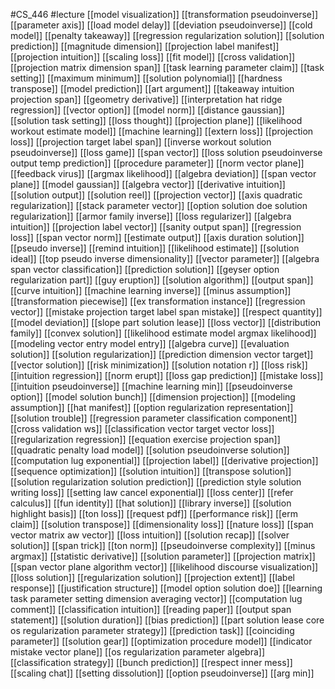 #CS_446
#lecture
[[model visualization]]
[[transformation pseudoinverse]]
[[parameter axis]]
[[load model delay]]
[[deviation pseudoinverse]]
[[cold model]]
[[penalty takeaway]]
[[regression regularization solution]]
[[solution prediction]]
[[magnitude dimension]]
[[projection label manifest]]
[[projection intuition]]
[[scaling loss]]
[[fit model]]
[[cross validation]]
[[projection matrix dimension span]]
[[task learning parameter claim]]
[[task setting]]
[[maximum minimum]]
[[solution polynomial]]
[[hardness transpose]]
[[model prediction]]
[[art argument]]
[[takeaway intuition projection span]]
[[geometry derivative]]
[[interpretation hat ridge regression]]
[[vector option]]
[[model norm]]
[[distance gaussian]]
[[solution task setting]]
[[loss thought]]
[[projection plane]]
[[likelihood workout estimate model]]
[[machine learning]]
[[extern loss]]
[[projection loss]]
[[projection target label span]]
[[inverse workout solution pseudoinverse]]
[[loss game]]
[[span vector]]
[[loss solution pseudoinverse output temp prediction]]
[[procedure parameter]]
[[norm vector plane]]
[[feedback virus]]
[[argmax likelihood]]
[[algebra deviation]]
[[span vector plane]]
[[model gaussian]]
[[algebra vector]]
[[derivative intuition]]
[[solution output]]
[[solution reel]]
[[projection vector]]
[[axis quadratic regularization]]
[[stack parameter vector]]
[[option solution doe solution regularization]]
[[armor family inverse]]
[[loss regularizer]]
[[algebra intuition]]
[[projection label vector]]
[[sanity output span]]
[[regression loss]]
[[span vector norm]]
[[estimate output]]
[[axis duration solution]]
[[pseudo inverse]]
[[remind intuition]]
[[likelihood estimate]]
[[solution ideal]]
[[top pseudo inverse dimensionality]]
[[vector parameter]]
[[algebra span vector classification]]
[[prediction solution]]
[[geyser option regularization part]]
[[guy eruption]]
[[solution algorithm]]
[[output span]]
[[curve intuition]]
[[machine learning inverse]]
[[minus assumption]]
[[transformation piecewise]]
[[ex transformation instance]]
[[regression vector]]
[[mistake projection target label span mistake]]
[[respect quantity]]
[[model deviation]]
[[slope part solution lease]]
[[loss vector]]
[[distribution family]]
[[convex solution]]
[[likelihood estimate model argmax likelihood]]
[[modeling vector entry model entry]]
[[algebra curve]]
[[evaluation solution]]
[[solution regularization]]
[[prediction dimension vector target]]
[[vector solution]]
[[risk minimization]]
[[solution notation r]]
[[loss risk]]
[[intuition regression]]
[[norm erupt]]
[[loss gap prediction]]
[[mistake loss]]
[[intuition pseudoinverse]]
[[machine learning min]]
[[pseudoinverse option]]
[[model solution bunch]]
[[dimension projection]]
[[modeling assumption]]
[[hat manifest]]
[[option regularization representation]]
[[solution trouble]]
[[regression parameter classification component]]
[[cross validation ws]]
[[classification vector target vector loss]]
[[regularization regression]]
[[equation exercise projection span]]
[[quadratic penalty load model]]
[[solution pseudoinverse solution]]
[[computation lug exponential]]
[[projection label]]
[[derivative projection]]
[[sequence optimization]]
[[solution intuition]]
[[transpose solution]]
[[solution regularization solution prediction]]
[[prediction style solution writing loss]]
[[setting law cancel exponential]]
[[loss center]]
[[refer calculus]]
[[fun identity]]
[[hat solution]]
[[library inverse]]
[[solution highlight basis]]
[[ton loss]]
[[request pdf]]
[[performance risk]]
[[erm claim]]
[[solution transpose]]
[[dimensionality loss]]
[[nature loss]]
[[span vector matrix aw vector]]
[[loss intuition]]
[[solution recap]]
[[solver solution]]
[[span trick]]
[[ton norm]]
[[pseudoinverse complexity]]
[[minus argmax]]
[[statistic derivative]]
[[solution parameter]]
[[projection matrix]]
[[span vector plane algorithm vector]]
[[likelihood discourse visualization]]
[[loss solution]]
[[regularization solution]]
[[projection extent]]
[[label response]]
[[justification structure]]
[[model option solution doe]]
[[learning task parameter setting dimension averaging vector]]
[[computation lug comment]]
[[classification intuition]]
[[reading paper]]
[[output span statement]]
[[solution duration]]
[[bias prediction]]
[[part solution lease core os regularization parameter strategy]]
[[prediction task]]
[[coinciding parameter]]
[[solution gear]]
[[optimization procedure model]]
[[indicator mistake vector plane]]
[[os regularization parameter algebra]]
[[classification strategy]]
[[bunch prediction]]
[[respect inner mess]]
[[scaling chat]]
[[setting dissolution]]
[[option pseudoinverse]]
[[arg min]]
